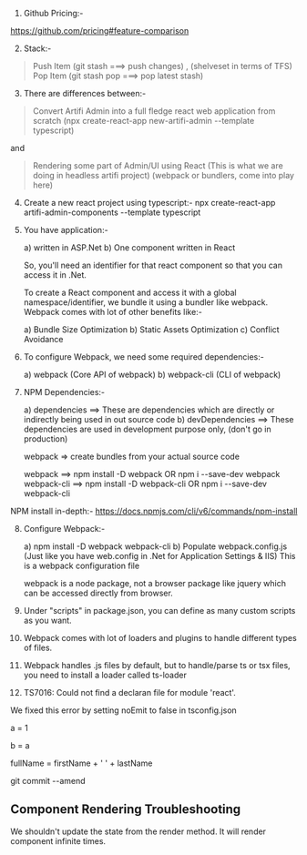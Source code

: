 1) Github Pricing:-

https://github.com/pricing#feature-comparison


2) Stack:-

> Push Item  (git stash ===> push changes) , (shelveset in terms of TFS)
> Pop Item   (git stash pop ===> pop latest stash)

3) There are differences between:-
> Convert Artifi Admin into a full fledge react web application from scratch (npx create-react-app new-artifi-admin --template typescript)

and

> Rendering some part of Admin/UI using React (This is what we are doing in headless artifi project) (webpack or bundlers, come into play here)


4) Create a new react project using typescript:-
npx create-react-app artifi-admin-components --template typescript

5) You have application:-

	a) written in ASP.Net
	b) One component written in React 
	
	So, you'll need an identifier for that react component so that you can access it in .Net.
	
	To create a React component and access it with a global namespace/identifier, we bundle it using a bundler like webpack. Webpack comes with lot of 
	other benefits like:-
	
	a) Bundle Size Optimization
	b) Static Assets Optimization
	c) Conflict Avoidance
	
6) To configure Webpack, we need some required dependencies:-
	
	a) webpack  (Core API of webpack)
	b) webpack-cli  (CLI of webpack)
	
7) NPM Dependencies:-
	
	a) dependencies ==> These are dependencies which are directly or indirectly being used in out source code
	b) devDependencies ==> These dependencies are used in development purpose only, (don't go in production)

	webpack => create bundles from your actual source code

	webpack ==> npm install -D webpack   OR   npm i --save-dev webpack
	webpack-cli ==> npm install -D webpack-cli   OR   npm i --save-dev webpack-cli


NPM install in-depth:-
https://docs.npmjs.com/cli/v6/commands/npm-install


8) Configure Webpack:-

	a) npm install -D webpack webpack-cli
	b) Populate webpack.config.js (Just like you have web.config in .Net for Application Settings & IIS)
		This is a webpack configuration file
	
	webpack is a node package, not a browser package like jquery which can be accessed directly from browser.
	

9) Under "scripts" in package.json, you can define as many custom scripts as you want.

10) Webpack comes with lot of loaders and plugins to handle different types of files.

11) Webpack handles .js files by default, but to handle/parse ts or tsx files, you need to install a loader called ts-loader

12) TS7016: Could not find a declaran file for module 'react'.  

We fixed this error by setting noEmit to false in tsconfig.json


a = 1

b = a

fullName = firstName + ' ' + lastName


git commit --amend

## Component Rendering Troubleshooting
We shouldn't update the state from the render method. It will render component infinite times.
  
